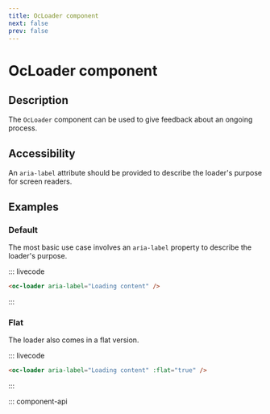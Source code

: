```yaml
---
title: OcLoader component
next: false
prev: false
---
```


# OcLoader component

## Description

The `OcLoader` component can be used to give feedback about an ongoing process.

## Accessibility

An `aria-label` attribute should be provided to describe the loader's purpose for screen readers.

## Examples

### Default

The most basic use case involves an `aria-label` property to describe the loader's purpose.

::: livecode
```html
<oc-loader aria-label="Loading content" />
```
:::

### Flat

The loader also comes in a flat version.

::: livecode
```html
<oc-loader aria-label="Loading content" :flat="true" />
```
:::

::: component-api
